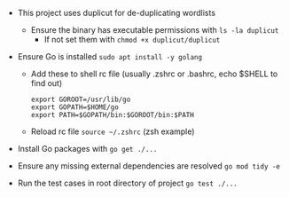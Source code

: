 - This project uses duplicut for de-duplicating wordlists
    - Ensure the binary has executable permissions with `ls -la duplicut`
        - If not set them with `chmod +x duplicut/duplicut`

- Ensure Go is installed `sudo apt install -y golang`
    - Add these to shell rc file (usually .zshrc or .bashrc, echo $SHELL to find out)
        ```
        export GOROOT=/usr/lib/go
        export GOPATH=$HOME/go
        export PATH=$GOPATH/bin:$GOROOT/bin:$PATH
        ```
    - Reload rc file `source ~/.zshrc` (zsh example)

- Install Go packages with `go get ./...`
- Ensure any missing external dependencies are resolved `go mod tidy -e`
- Run the test cases in root directory of project `go test ./...`
